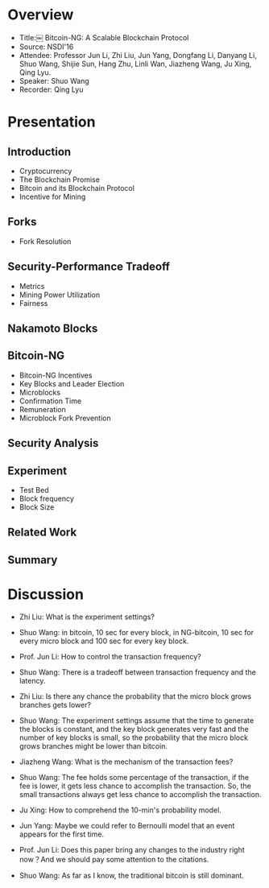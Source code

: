 # Overview
* Title:￼ Bitcoin-NG: A Scalable Blockchain Protocol
* Source: NSDI'16
* Attendee: Professor Jun Li, Zhi Liu, Jun Yang, Dongfang Li, Danyang Li, Shuo Wang, Shijie Sun, Hang Zhu, Linli Wan, Jiazheng Wang, Ju Xing, Qing Lyu.
* Speaker: Shuo Wang
* Recorder: Qing Lyu

# Presentation
## Introduction
* Cryptocurrency
* The Blockchain Promise 
* Bitcoin and its Blockchain Protocol
* Incentive for Mining 
## Forks
* Fork Resolution
## Security-Performance Tradeoff
* Metrics
* Mining Power Utilization
* Fairness
## Nakamoto Blocks
## Bitcoin-NG
* Bitcoin-NG Incentives
* Key Blocks and Leader Election
* Microblocks
* Confirmation Time
* Remuneration
* Microblock Fork Prevention
## Security Analysis
## Experiment
* Test Bed
* Block frequency
* Block Size
## Related Work
## Summary

# Discussion
* Zhi Liu: What is the experiment settings?
* Shuo Wang: in bitcoin, 10 sec for every block, in NG-bitcoin, 10 sec for every micro block and 100 sec for every key block.

* Prof. Jun Li:  How to control the transaction frequency?
* Shuo Wang: There is a tradeoff between transaction frequency and the latency.

* Zhi Liu:  Is there any chance the probability that the micro block grows branches gets lower?
* Shuo Wang: The experiment settings assume that the time to generate the blocks is constant, and the key block generates very fast and the number of key blocks is small, so the probability that the micro block grows branches might be lower than bitcoin.

* Jiazheng Wang: What is the mechanism of the transaction fees?
* Shuo Wang: The fee holds some percentage of the transaction, if the fee is lower, it gets less chance to accomplish the transaction. So, the small transactions always get less chance to accomplish the transaction.

* Ju Xing: How to comprehend the 10-min's probability model.
* Jun Yang: Maybe we could refer to Bernoulli model that an event appears for the first time.

* Prof. Jun Li: Does this paper bring any changes to the industry right now？And we should pay some attention to the citations.
* Shuo Wang: As far as I know, the traditional bitcoin is still dominant.